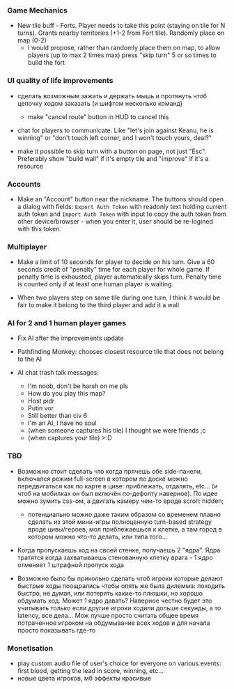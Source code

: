 ### Game Mechanics

- New tile buff - Forts. Player needs to take this point (staying on tile for N turns). Grants nearby territories (+1-2 from Fort tile). Randomly place on map (0-2)
    - I would propose, rather than randomly place them on map, to allow players (up to max 2 times max) press "skip turn" 5 or so times to build the fort 

### UI quality of life improvements

- сделать возможным зажать и держать мышь и протянуть чтоб цепочку ходом заказать (и шифтом несколько команд)
    - make "cancel route" button in HUD to cancel this

- chat for players to communicate. Like "let's join against Keanu, he is winning" or "don't touch left corner, and I won't touch yours, deal?"

- make it possible to skip turn with a button on page, not just "Esc". Preferably show "build wall" if it's empty tile and "improve" if it's a resource

### Accounts

- Make an "Account" button near the nickname. The buttons should open a dialog with fields: `Export Auth Token` with readonly text holding current auth token and `Import Auth Token` with input to copy the auth token from other device/browser - when you enter it, user should be re-logined with this token.

### Multiplayer

- Make a limit of 10 seconds for player to decide on his turn. Give a 60 seconds credit of "penalty" time for each player for whole game. If penalty time is exhausted, player automatically skips turn. Penalty time is counted only if at least one human player is waiting.

- When two players step on same tile during one turn, I think it would be fair to make it belong to the third player and add it a wall

### AI for 2 and 1 human player games

- Fix AI after the improvements update

- Pathfinding Monkey: chooses closest resource tile that does not belong to the AI

- AI chat trash talk messages:
    - I'm noob, don't be harsh on me pls
    - How do you play this map?
    - Host pidr
    - Putin vor
    - Still better than civ 6
    - I'm an AI, I have no soul
    - (when someone captures his tile) I thought we were friends ;c
    - (when captures your tile) >:D


### TBD

- Возможно стоит сделать что когда прячешь обе side-панели, включался режим full-screen в котором по доске можно передвигаться как по карте в циве: приблежать, отдалять, etc... (и чтоб на мобилках он был включён по-дефолту наверное). По идее можно зумить css-ом, а двигать камеру чем-то вроде scroll: hidden;
    - потенциально можно даже таким образом со временем плавно сделать из этой мини-игры полноценную turn-based strategy вроде цивы/героев, мол приблежаешься к клетке, а там город в котором можно что-то делать, или типа того...

- Когда пропускаешь ход на своей стенке, получаешь 2 "ядра". Ядра тратятся когда захватываешь стенованную клетку врага - 1 ядро отменяет 1 штрафной пропуск хода

- Возможно было бы прикольно сделать чтоб игроки которые делают быстрые ходы поощрались чтобы опять же была дилемма: походить быстро, не думая, или потерять какие-то плюшки, но хорошо обдумать ход. Может 1 ядро давать? Наверное честно будет это учитывать только если другие игроки ходили дольше секунды, а то latency, все дела... Мож лучше просто считать общее время потраченное игроком на обдумывание всех ходов и для начала просто показывать где-то

### Monetisation

- play custom audio file of user's choice for everyone on various events: first blood, getting the lead in score, winning, etc...
- новые цвета игроков, мб эффекты красивые
